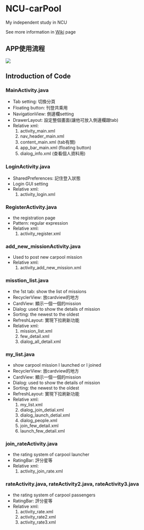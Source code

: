 # NCU-carPool
My independent study in NCU

See more information in [Wiki](https://github.com/doodoomilk/NCU-carPool.wiki.git) page

## APP使用流程
![](https://i.imgur.com/f5LKizk.png)

## Introduction of Code
### MainActivity.java
- Tab setting: 切換分頁
- Floating button: 刊登共乘用
- NavigationView: 側邊欄setting
- DrawerLayout: 設定整個畫面(讓他可放入側邊欄跟tab)
- Relative xml:
    1. activity_main.xml
    2. nav_header_main.xml
    3. content_main.xml (tab有關)
    4. app_bar_main.xml (floating button)
    5. dialog_info.xml (查看個人資料用)

### LoginActivity.java
- SharedPreferences: 記住登入狀態
- Login GUI setting
- Relative xml:
    1. activity_login.xml

### RegisterActivity.java
- the registration page
- Pattern: regular expression
- Relative xml:
    1. activity_register.xml

### add_new_missionActivity.java
- Used to post new carpool mission
- Relative xml:
    1. activity_add_new_mission.xml

### misstion_list.java
- the 1st tab: show the list of missions
- RecyclerView: 放cardview的地方
- CardView: 顯示一個一個的mission
- Dialog: used to show the details of mission
- Sorting: the newest to the oldest
- RefreshLayout: 實現下拉刷新功能
- Relative xml:
    1. mission_list.xml
    2. few_detail.xml
    3. dialog_all_detail.xml

### my_list.java
- show carpool mission I launched or I joined
- RecyclerView: 放cardview的地方
- CardView: 顯示一個一個的mission
- Dialog: used to show the details of mission
- Sorting: the newest to the oldest
- RefreshLayout: 實現下拉刷新功能
- Relative xml:
    1. my_list.xml
    2. dialog_join_detial.xml
    3. dialog_launch_detial.xml
    4. dialog_people.xml
    5. join_few_detail.xml
    6. launch_few_detail.xml

### join_rateActivity.java
- the rating system of carpool launcher
- RatingBar: 評分星等
- Relative xml:
    1. activity_join_rate.xml

### rateActivity.java, rateActivity2.java, rateActivity3.java
- the rating system of carpool passengers
- RatingBar: 評分星等
- Relative xml:
    1. activity_rate.xml
    2. activity_rate2.xml
    3. activity_rate3.xml



